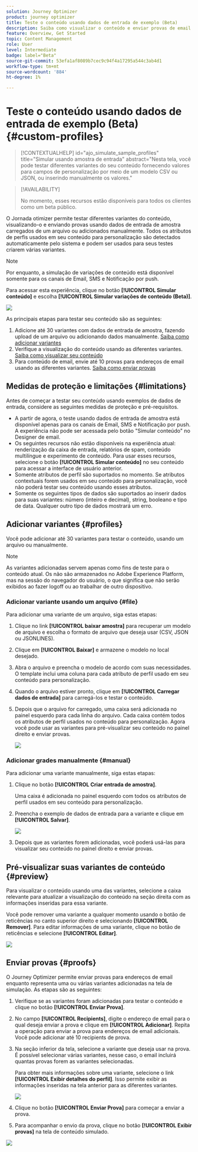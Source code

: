 ```yaml
---
solution: Journey Optimizer
product: journey optimizer
title: Teste o conteúdo usando dados de entrada de exemplo (Beta)
description: Saiba como visualizar o conteúdo e enviar provas de email usando dados de entrada de amostra.
feature: Overview, Get Started
topic: Content Management
role: User
level: Intermediate
badge: label="Beta"
source-git-commit: 53efa1af8089b7cec9c94f4a17295a544c3ab4d1
workflow-type: tm+mt
source-wordcount: '884'
ht-degree: 1%

---
```



# Teste o conteúdo usando dados de entrada de exemplo (Beta) {#custom-profiles}

>[!CONTEXTUALHELP]
>id="ajo_simulate_sample_profiles"
>title="Simular usando amostra de entrada"
>abstract="Nesta tela, você pode testar diferentes variantes do seu conteúdo fornecendo valores para campos de personalização por meio de um modelo CSV ou JSON, ou inserindo manualmente os valores."

>[!AVAILABILITY]
>
>No momento, esses recursos estão disponíveis para todos os clientes como um beta público.

O Jornada otimizer permite testar diferentes variantes do conteúdo, visualizando-o e enviando provas usando dados de entrada de amostra carregados de um arquivo ou adicionados manualmente. Todos os atributos de perfis usados em seu conteúdo para personalização são detectados automaticamente pelo sistema e podem ser usados para seus testes criarem várias variantes.

>[!NOTE]
>
>Por enquanto, a simulação de variações de conteúdo está disponível somente para os canais de Email, SMS e Notificação por push.

Para acessar esta experiência, clique no botão **[!UICONTROL Simular conteúdo]** e escolha **[!UICONTROL Simular variações de conteúdo (Beta)]**.

![](assets/simulate-sample.png)

As principais etapas para testar seu conteúdo são as seguintes:

1. Adicione até 30 variantes com dados de entrada de amostra, fazendo upload de um arquivo ou adicionando dados manualmente. [Saiba como adicionar variantes](#profiles)
1. Verifique a visualização do conteúdo usando as diferentes variantes. [Saiba como visualizar seu conteúdo](#preview)
1. Para conteúdo de email, envie até 10 provas para endereços de email usando as diferentes variantes. [Saiba como enviar provas](#proofs)


## Medidas de proteção e limitações {#limitations}

Antes de começar a testar seu conteúdo usando exemplos de dados de entrada, considere as seguintes medidas de proteção e pré-requisitos.

* A partir de agora, o teste usando dados de entrada de amostra está disponível apenas para os canais de Email, SMS e Notificação por push. A experiência não pode ser acessada pelo botão &quot;Simular conteúdo&quot; no Designer de email.
* Os seguintes recursos não estão disponíveis na experiência atual: renderização da caixa de entrada, relatórios de spam, conteúdo multilíngue e experimento de conteúdo. Para usar esses recursos, selecione o botão **[!UICONTROL Simular conteúdo]** no seu conteúdo para acessar a interface de usuário anterior.
* Somente atributos de perfil são suportados no momento. Se atributos contextuais forem usados em seu conteúdo para personalização, você não poderá testar seu conteúdo usando esses atributos.
* Somente os seguintes tipos de dados são suportados ao inserir dados para suas variantes: número (inteiro e decimal), string, booleano e tipo de data. Qualquer outro tipo de dados mostrará um erro.

## Adicionar variantes {#profiles}

Você pode adicionar até 30 variantes para testar o conteúdo, usando um arquivo ou manualmente.

>[!NOTE]
>
>As variantes adicionadas servem apenas como fins de teste para o conteúdo atual. Os não são armazenados no Adobe Experience Platform, mas na sessão do navegador do usuário, o que significa que não serão exibidos ao fazer logoff ou ao trabalhar de outro dispositivo.

### Adicionar variante usando um arquivo {#file}

Para adicionar uma variante de um arquivo, siga estas etapas:

1. Clique no link **[!UICONTROL baixar amostra]** para recuperar um modelo de arquivo e escolha o formato de arquivo que deseja usar (CSV, JSON ou JSONLINES).

1. Clique em **[!UICONTROL Baixar]** e armazene o modelo no local desejado.

1. Abra o arquivo e preencha o modelo de acordo com suas necessidades. O template inclui uma coluna para cada atributo de perfil usado em seu conteúdo para personalização.

1. Quando o arquivo estiver pronto, clique em **[!UICONTROL Carregar dados de entrada]** para carregá-los e testar o conteúdo.

1. Depois que o arquivo for carregado, uma caixa será adicionada no painel esquerdo para cada linha do arquivo. Cada caixa contém todos os atributos de perfil usados no conteúdo para personalização. Agora você pode usar as variantes para pré-visualizar seu conteúdo no painel direito e enviar provas.

   ![](assets/simulate-custom-variants.png)

### Adicionar grades manualmente {#manual}

Para adicionar uma variante manualmente, siga estas etapas:

1. Clique no botão **[!UICONTROL Criar entrada de amostra]**.

   Uma caixa é adicionada no painel esquerdo com todos os atributos de perfil usados em seu conteúdo para personalização.

1. Preencha o exemplo de dados de entrada para a variante e clique em **[!UICONTROL Salvar]**.

   ![](assets/simulate-custom-add.png)

1. Depois que as variantes forem adicionadas, você poderá usá-las para visualizar seu conteúdo no painel direito e enviar provas.

## Pré-visualizar suas variantes de conteúdo {#preview}

Para visualizar o conteúdo usando uma das variantes, selecione a caixa relevante para atualizar a visualização do conteúdo na seção direita com as informações inseridas para essa variante.

Você pode remover uma variante a qualquer momento usando o botão de reticências no canto superior direito e selecionando **[!UICONTROL Remover]**. Para editar informações de uma variante, clique no botão de reticências e selecione **[!UICONTROL Editar]**.

![](assets/simulate-custom-boxes.png)

## Enviar provas {#proofs}

O Journey Optimizer permite enviar provas para endereços de email enquanto representa uma ou várias variantes adicionadas na tela de simulação. As etapas são as seguintes:

1. Verifique se as variantes foram adicionadas para testar o conteúdo e clique no botão **[!UICONTROL Enviar Prova]**.

1. No campo **[!UICONTROL Recipients]**, digite o endereço de email para o qual deseja enviar a prova e clique em **[!UICONTROL Adicionar]**. Repita a operação para enviar a prova para endereços de email adicionais. Você pode adicionar até 10 recipients de prova.

1. Na seção inferior da tela, selecione a variante que deseja usar na prova. É possível selecionar várias variantes, nesse caso, o email incluirá quantas provas forem as variantes selecionadas.

   Para obter mais informações sobre uma variante, selecione o link **[!UICONTROL Exibir detalhes do perfil]**. Isso permite exibir as informações inseridas na tela anterior para as diferentes variantes.

   ![](assets/simulate-custom-proofs.png)

1. Clique no botão **[!UICONTROL Enviar Prova]** para começar a enviar a prova.

1. Para acompanhar o envio da prova, clique no botão **[!UICONTROL Exibir provas]** na tela de conteúdo simulado.

![](assets/simulate-custom-sent-proofs.png)

